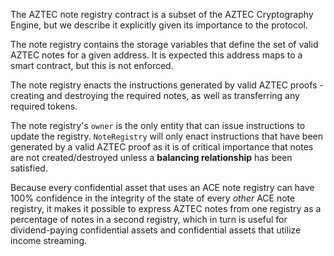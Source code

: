 The AZTEC note registry contract is a subset of the AZTEC Cryptography Engine, but we describe it explicitly given its importance to the protocol.

The note registry contains the storage variables that define the set of valid AZTEC notes for a given address. It is expected this address maps to a smart contract, but this is not enforced.

The note registry enacts the instructions generated by valid AZTEC proofs - creating and destroying the required notes, as well as transferring any required tokens.

The note registry's `owner` is the only entity that can issue instructions to update the registry. `NoteRegistry` will only enact instructions that have been generated by a valid AZTEC proof as it is of critical importance that notes are not created/destroyed unless a **balancing relationship** has been satisfied.

Because every confidential asset that uses an ACE note registry can have 100% confidence in the integrity of the state of every _other_ ACE note registry, it makes it possible to express AZTEC notes from one registry as a percentage of notes in a second registry, which in turn is useful for dividend-paying confidential assets and confidential assets that utilize income streaming.
